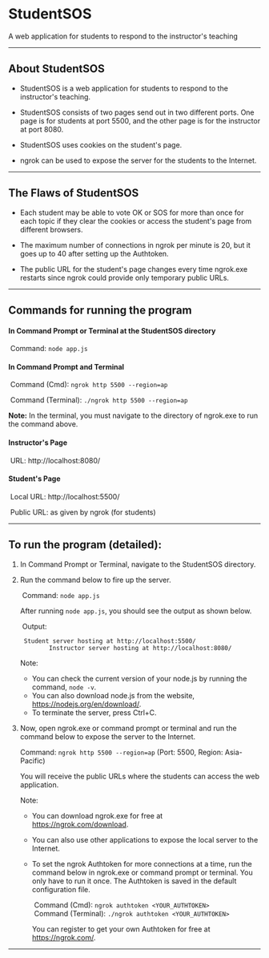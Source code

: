# StudentSOS

A web application for students to respond to the instructor's teaching

-----------------------------------------------------------------------------------------------

## About StudentSOS

*   StudentSOS is a web application for students to respond to the instructor's teaching.

*   StudentSOS consists of two pages send out in two different ports. One page is for students at port 5500, and the other page is for the instructor at port 8080.

*   StudentSOS uses cookies on the student's page.

*   ngrok can be used to expose the server for the students to the Internet.

-----------------------------------------------------------------------------------------------

## The Flaws of StudentSOS

*   Each student may be able to vote OK or SOS for more than once for each topic if they clear the cookies or access the student's page from different browsers.

*   The maximum number of connections in ngrok per minute is 20, but it goes up to 40 after setting up the Authtoken.

*   The public URL for the student's page changes every time ngrok.exe restarts since ngrok could provide only temporary public URLs.

-----------------------------------------------------------------------------------------------

## Commands for running the program

#### In Command Prompt or Terminal at the StudentSOS directory

​​	   Command:    `node app.js`

#### In Command Prompt and Terminal

​​	   Command (Cmd):			`ngrok http 5500 --region=ap`

​​	   Command (Terminal):	`./ngrok http 5500 --region=ap`

**Note:**   In the terminal, you must navigate to the directory of ngrok.exe to run the command above.



#### Instructor's Page

​​	   URL:     http://localhost:8080/

#### Student's Page

​​	   Local URL:	   http://localhost:5500/

​​	   Public URL:	   as given by ngrok (for students)

-----------------------------------------------------------------------------------------------

## To run the program (detailed):

1. In Command Prompt or Terminal, navigate to the StudentSOS directory.

2. Run the command below to fire up the server.

   ​​	Command:    `node app.js`

   After running `node app.js`, you should see the output as shown below.

   ​​	Output:

       	Student server hosting at http://localhost:5500/
               Instructor server hosting at http://localhost:8080/

   Note:

     *	You can check the current version of your node.js by running the command, `node -v`.
    *	You can also download node.js from the website, https://nodejs.org/en/download/.
    *	To terminate the server, press Ctrl+C.

3. Now, open ngrok.exe or command prompt or terminal and run the command below to expose the server to the Internet.

   Command:	`ngrok http 5500 --region=ap`	(Port: 5500, Region: Asia-Pacific)

   You will receive the public URLs where the students can access the web application.

   Note:

    * You can download ngrok.exe for free at https://ngrok.com/download.

   * You can also use other applications to expose the local server to the Internet.

   * To set the ngrok Authtoken for more connections at a time, run the command below in ngrok.exe or command prompt or terminal. You only have to run it once. The Authtoken is saved in the default configuration file.

     ​​	Command (Cmd):			`ngrok authtoken <YOUR_AUTHTOKEN>`<br>
     ​​	Command (Terminal):	`./ngrok authtoken <YOUR_AUTHTOKEN>`

     You can register to get your own Authtoken for free at https://ngrok.com/.

-----------------------------------------------------------------------------------------------
